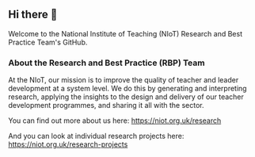 ## Hi there 👋

Welcome to the National Institute of Teaching (NIoT) Research and Best Practice Team's GitHub.

### About the Research and Best Practice (RBP) Team
At the NIoT, our mission is to improve the quality of teacher and leader development at a system level. We do this by generating and interpreting research, applying the insights to the design and delivery of our teacher development programmes, and sharing it all with the sector.

You can find out more about us here: https://niot.org.uk/research

And you can look at individual research projects here: https://niot.org.uk/research-projects
